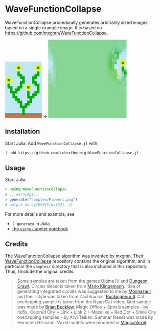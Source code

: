 # WaveFunctionCollapse

WaveFunctionCollapse procedurally generates arbitrarily sized images based
on a single example image. It is based on https://github.com/mxgmn/WaveFunctionCollapse.

![](docs/Flowers.png) -> ![](docs/Flowers.gif)

## Installation

Start Julia. Add `WaveFunctionCollapse.jl` with
```julia
] add https://github.com/roberthoenig/WaveFunctionCollapse.jl
```

## Usage

Start Julia.
```julia
> using WaveFunctionCollapse
# ...warnings...
> generate("samples/Flowers.png")
# output Array{RGB{Float32}, 2}
```

For more details and example, see
*   `? generate` in Julia
* [the `usage` Jupyter notebook](usage.ipynb)

## Credits

The WaveFunctionCollapse algorithm was invented by [mxgmn](https://github.com/mxgmn). Their
[WaveFunctionCollapse](https://github.com/mxgmn/WaveFunctionCollapse) repository contains the
original algorithm, and in particular the `samples/` directory that is also included in this
repository. Thus, I include the original credits:

> Some samples are taken from the games Ultima IV and [Dungeon Crawl](https://github.com/crawl/crawl).
Circles tileset is taken from [Mario Klingemann](https://twitter.com/quasimondo/status/778196128957403136).
Idea of generating integrated circuits was suggested to me by [Moonasaur](https://twitter.com/Moonasaur/status/759890746350731264)
and their style was taken from Zachtronics' [Ruckingenur II](http://www.zachtronics.com/ruckingenur-ii/).
Cat overlapping sample is taken from the Nyan Cat video, Qud sample was made by [Brian Bucklew](https://github.com/unormal),
Magic Office + Spirals samples - by rid5x, Colored City + Link + Link 2 + Mazelike + Red Dot + Smile City overlapping samples -
by Arvi Teikari. Summer tileset was made by Hermann Hillmann. Voxel models were rendered in [MagicaVoxel](http://ephtracy.github.io/).
